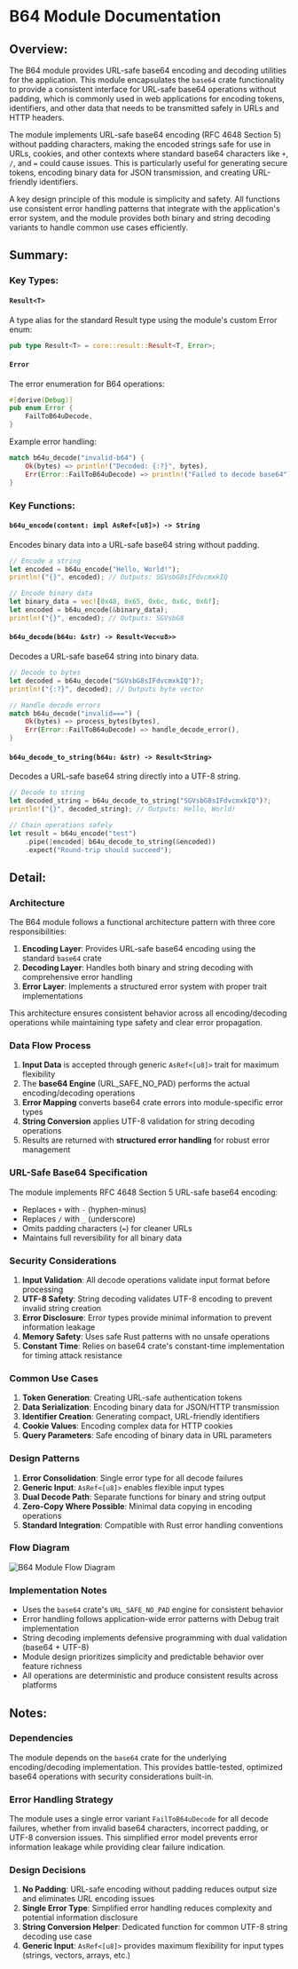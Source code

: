 # B64 Module Documentation

## Overview:

The B64 module provides URL-safe base64 encoding and decoding utilities for the application. This module encapsulates the `base64` crate functionality to provide a consistent interface for URL-safe base64 operations without padding, which is commonly used in web applications for encoding tokens, identifiers, and other data that needs to be transmitted safely in URLs and HTTP headers.

The module implements URL-safe base64 encoding (RFC 4648 Section 5) without padding characters, making the encoded strings safe for use in URLs, cookies, and other contexts where standard base64 characters like `+`, `/`, and `=` could cause issues. This is particularly useful for generating secure tokens, encoding binary data for JSON transmission, and creating URL-friendly identifiers.

A key design principle of this module is simplicity and safety. All functions use consistent error handling patterns that integrate with the application's error system, and the module provides both binary and string decoding variants to handle common use cases efficiently.

## Summary:

### Key Types:

#### `Result<T>`

A type alias for the standard Result type using the module's custom Error enum:

```rust
pub type Result<T> = core::result::Result<T, Error>;
```

#### `Error`

The error enumeration for B64 operations:

```rust
#[derive(Debug)]
pub enum Error {
    FailToB64uDecode,
}
```

Example error handling:
```rust
match b64u_decode("invalid-b64") {
    Ok(bytes) => println!("Decoded: {:?}", bytes),
    Err(Error::FailToB64uDecode) => println!("Failed to decode base64"),
}
```

### Key Functions:

#### `b64u_encode(content: impl AsRef<[u8]>) -> String`

Encodes binary data into a URL-safe base64 string without padding.

```rust
// Encode a string
let encoded = b64u_encode("Hello, World!");
println!("{}", encoded); // Outputs: SGVsbG8sIFdvcmxkIQ

// Encode binary data
let binary_data = vec![0x48, 0x65, 0x6c, 0x6c, 0x6f];
let encoded = b64u_encode(&binary_data);
println!("{}", encoded); // Outputs: SGVsbG8
```

#### `b64u_decode(b64u: &str) -> Result<Vec<u8>>`

Decodes a URL-safe base64 string into binary data.

```rust
// Decode to bytes
let decoded = b64u_decode("SGVsbG8sIFdvcmxkIQ")?;
println!("{:?}", decoded); // Outputs byte vector

// Handle decode errors
match b64u_decode("invalid===") {
    Ok(bytes) => process_bytes(bytes),
    Err(Error::FailToB64uDecode) => handle_decode_error(),
}
```

#### `b64u_decode_to_string(b64u: &str) -> Result<String>`

Decodes a URL-safe base64 string directly into a UTF-8 string.

```rust
// Decode to string
let decoded_string = b64u_decode_to_string("SGVsbG8sIFdvcmxkIQ")?;
println!("{}", decoded_string); // Outputs: Hello, World!

// Chain operations safely
let result = b64u_encode("test")
    .pipe(|encoded| b64u_decode_to_string(&encoded))
    .expect("Round-trip should succeed");
```

## Detail:

### Architecture

The B64 module follows a functional architecture pattern with three core responsibilities:

1. **Encoding Layer**: Provides URL-safe base64 encoding using the standard `base64` crate
2. **Decoding Layer**: Handles both binary and string decoding with comprehensive error handling
3. **Error Layer**: Implements a structured error system with proper trait implementations

This architecture ensures consistent behavior across all encoding/decoding operations while maintaining type safety and clear error propagation.

### Data Flow Process

1. **Input Data** is accepted through generic `AsRef<[u8]>` trait for maximum flexibility
2. The **base64 Engine** (URL_SAFE_NO_PAD) performs the actual encoding/decoding operations
3. **Error Mapping** converts base64 crate errors into module-specific error types
4. **String Conversion** applies UTF-8 validation for string decoding operations
5. Results are returned with **structured error handling** for robust error management

### URL-Safe Base64 Specification

The module implements RFC 4648 Section 5 URL-safe base64 encoding:

- Replaces `+` with `-` (hyphen-minus)
- Replaces `/` with `_` (underscore)
- Omits padding characters (`=`) for cleaner URLs
- Maintains full reversibility for all binary data

### Security Considerations

1. **Input Validation**: All decode operations validate input format before processing
2. **UTF-8 Safety**: String decoding validates UTF-8 encoding to prevent invalid string creation
3. **Error Disclosure**: Error types provide minimal information to prevent information leakage
4. **Memory Safety**: Uses safe Rust patterns with no unsafe operations
5. **Constant Time**: Relies on base64 crate's constant-time implementation for timing attack resistance

### Common Use Cases

1. **Token Generation**: Creating URL-safe authentication tokens
2. **Data Serialization**: Encoding binary data for JSON/HTTP transmission
3. **Identifier Creation**: Generating compact, URL-friendly identifiers
4. **Cookie Values**: Encoding complex data for HTTP cookies
5. **Query Parameters**: Safe encoding of binary data in URL parameters

### Design Patterns

1. **Error Consolidation**: Single error type for all decode failures
2. **Generic Input**: `AsRef<[u8]>` enables flexible input types
3. **Dual Decode Path**: Separate functions for binary and string output
4. **Zero-Copy Where Possible**: Minimal data copying in encoding operations
5. **Standard Integration**: Compatible with Rust error handling conventions

### Flow Diagram

![B64 Module Flow Diagram](images/b64.svg)

### Implementation Notes

- Uses the `base64` crate's `URL_SAFE_NO_PAD` engine for consistent behavior
- Error handling follows application-wide error patterns with Debug trait implementation
- String decoding implements defensive programming with dual validation (base64 + UTF-8)
- Module design prioritizes simplicity and predictable behavior over feature richness
- All operations are deterministic and produce consistent results across platforms

## Notes:

### Dependencies

The module depends on the `base64` crate for the underlying encoding/decoding implementation. This provides battle-tested, optimized base64 operations with security considerations built-in.

### Error Handling Strategy

The module uses a single error variant `FailToB64uDecode` for all decode failures, whether from invalid base64 characters, incorrect padding, or UTF-8 conversion issues. This simplified error model prevents error information leakage while providing clear failure indication.

### Design Decisions

1. **No Padding**: URL-safe encoding without padding reduces output size and eliminates URL encoding issues
2. **Single Error Type**: Simplified error handling reduces complexity and potential information disclosure
3. **String Conversion Helper**: Dedicated function for common UTF-8 string decoding use case
4. **Generic Input**: `AsRef<[u8]>` provides maximum flexibility for input types (strings, vectors, arrays, etc.)
